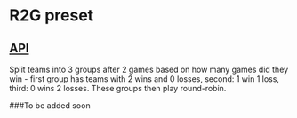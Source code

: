 # R2G preset

## [API](https://heroyt.github.io/tournament-generator/classes/TournamentGenerator-Preset-R2G.html)

Split teams into 3 groups after 2 games based on how many games did they win - first group has teams with 2 wins and 0 losses, second: 1 win 1 loss, third: 0 wins 2 losses. These groups then play round-robin.

###To be added soon
